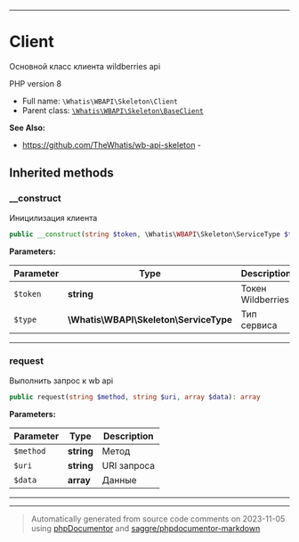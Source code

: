 ***

# Client

Основной класс клиента
wildberries api

PHP version 8

* Full name: `\Whatis\WBAPI\Skeleton\Client`
* Parent class: [`\Whatis\WBAPI\Skeleton\BaseClient`](./BaseClient.md)

**See Also:**

* https://github.com/TheWhatis/wb-api-skeleton - 






## Inherited methods


### __construct

Иницилизация клиента

```php
public __construct(string $token, \Whatis\WBAPI\Skeleton\ServiceType $type): mixed
```








**Parameters:**

| Parameter | Type | Description |
|-----------|------|-------------|
| `$token` | **string** | Токен Wildberries |
| `$type` | **\Whatis\WBAPI\Skeleton\ServiceType** | Тип сервиса |




***

### request

Выполнить запрос к wb api

```php
public request(string $method, string $uri, array $data): array
```








**Parameters:**

| Parameter | Type | Description |
|-----------|------|-------------|
| `$method` | **string** | Метод |
| `$uri` | **string** | URI запроса |
| `$data` | **array** | Данные |




***


***
> Automatically generated from source code comments on 2023-11-05 using [phpDocumentor](http://www.phpdoc.org/) and [saggre/phpdocumentor-markdown](https://github.com/Saggre/phpDocumentor-markdown)
